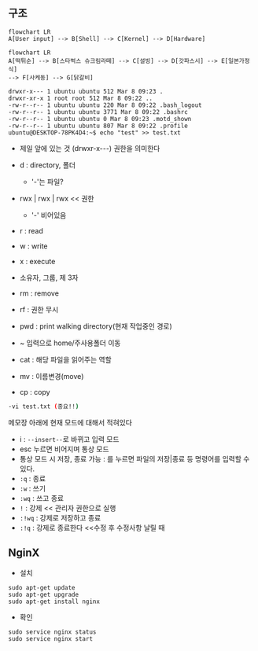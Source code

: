 ## 구조

```mermaid
flowchart LR
A[User input] --> B[Shell] --> C[Kernel] --> D[Hardware]
```

```mermaid
flowchart LR
A[떡튀순] --> B[스타벅스 슈크림라떼] --> C[설빙] --> D[갓파스시] --> E[일본가정식]
--> F[사케동] --> G[닭갈비]
```

```
drwxr-x--- 1 ubuntu ubuntu 512 Mar 8 09:23 .
drwxr-xr-x 1 root root 512 Mar 8 09:22 ..
-rw-r--r-- 1 ubuntu ubuntu 220 Mar 8 09:22 .bash_logout
-rw-r--r-- 1 ubuntu ubuntu 3771 Mar 8 09:22 .bashrc
-rw-r--r-- 1 ubuntu ubuntu 0 Mar 8 09:23 .motd_shown
-rw-r--r-- 1 ubuntu ubuntu 807 Mar 8 09:22 .profile
ubuntu@DESKTOP-78PK4D4:~$ echo "test" >> test.txt
```

- 제일 앞에 있는 것
  (drwxr-x---) 권한을 의미한다

- d : directory, 폴더

  - '-'는 파일?

- rwx | rwx | rwx << 권한

  - '-' 비어있음

- r : read
- w : write
- x : execute
- 소유자, 그룹, 제 3자

- rm : remove
- rf : 권한 무시

- pwd : print walking directory(현재 작업중인 경로)
- ~ 입력으로 home/주사용폴더 이동
- cat : 해당 파일을 읽어주는 역할
- mv : 이름변경(move)
- cp : copy

```bash
-vi test.txt (중요!!)
```

메모장
아래에 현재 모드에 대해서 적혀있다

- i : `--insert--`로 바뀌고 입력 모드
- esc 누르면 비어지며 통상 모드
- 통상 모드 시 저장, 종료 가능
  : 를 누르면 파일의 저장|종료 등 명령어를 입력할 수 있다.
- `:q` : 종료
- `:w` : 쓰기
- `:wq` : 쓰고 종료
- `!` : 강제 << 관리자 권한으로 실행
- `:!wq` : 강제로 저장하고 종료
- `:!q` : 강제로 종료한다 <<수정 후
  수정사항 날릴 때

## NginX

- 설치

```shell
sudo apt-get update
sudo apt-get upgrade
sudo apt-get install nginx
```

- 확인

```shell
sudo service nginx status
sudo service nginx start
```
